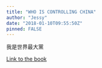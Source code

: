 ```yaml
---
title: "WHO IS CONTROLLING CHINA"
author: "Jessy"
date: "2018-01-10T09:55:50Z"
pinned: FALSE
---
```


我是世界最大黨

[Link to the book](https://bookdown.org/Jessy/china2/)
